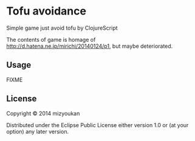 # Tofu avoidance

Simple game just avoid tofu by ClojureScript

The contents of game is homage of <http://d.hatena.ne.jp/mirichi/20140124/p1>,
but maybe deteriorated.

## Usage

FIXME

## License

Copyright © 2014 mizyoukan

Distributed under the Eclipse Public License either version 1.0 or (at
your option) any later version.
